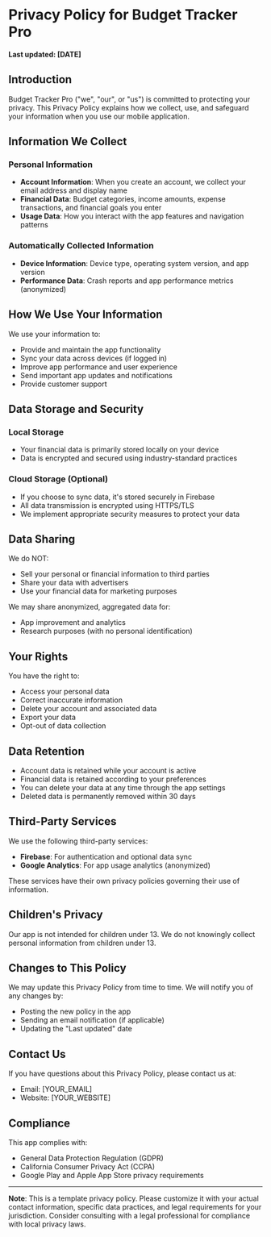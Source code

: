 # Privacy Policy for Budget Tracker Pro

**Last updated: [DATE]**

## Introduction

Budget Tracker Pro ("we", "our", or "us") is committed to protecting your privacy. This Privacy Policy explains how we collect, use, and safeguard your information when you use our mobile application.

## Information We Collect

### Personal Information
- **Account Information**: When you create an account, we collect your email address and display name
- **Financial Data**: Budget categories, income amounts, expense transactions, and financial goals you enter
- **Usage Data**: How you interact with the app features and navigation patterns

### Automatically Collected Information
- **Device Information**: Device type, operating system version, and app version
- **Performance Data**: Crash reports and app performance metrics (anonymized)

## How We Use Your Information

We use your information to:
- Provide and maintain the app functionality
- Sync your data across devices (if logged in)
- Improve app performance and user experience
- Send important app updates and notifications
- Provide customer support

## Data Storage and Security

### Local Storage
- Your financial data is primarily stored locally on your device
- Data is encrypted and secured using industry-standard practices

### Cloud Storage (Optional)
- If you choose to sync data, it's stored securely in Firebase
- All data transmission is encrypted using HTTPS/TLS
- We implement appropriate security measures to protect your data

## Data Sharing

We do NOT:
- Sell your personal or financial information to third parties
- Share your data with advertisers
- Use your financial data for marketing purposes

We may share anonymized, aggregated data for:
- App improvement and analytics
- Research purposes (with no personal identification)

## Your Rights

You have the right to:
- Access your personal data
- Correct inaccurate information
- Delete your account and associated data
- Export your data
- Opt-out of data collection

## Data Retention

- Account data is retained while your account is active
- Financial data is retained according to your preferences
- You can delete your data at any time through the app settings
- Deleted data is permanently removed within 30 days

## Third-Party Services

We use the following third-party services:
- **Firebase**: For authentication and optional data sync
- **Google Analytics**: For app usage analytics (anonymized)

These services have their own privacy policies governing their use of information.

## Children's Privacy

Our app is not intended for children under 13. We do not knowingly collect personal information from children under 13.

## Changes to This Policy

We may update this Privacy Policy from time to time. We will notify you of any changes by:
- Posting the new policy in the app
- Sending an email notification (if applicable)
- Updating the "Last updated" date

## Contact Us

If you have questions about this Privacy Policy, please contact us at:
- Email: [YOUR_EMAIL]
- Website: [YOUR_WEBSITE]

## Compliance

This app complies with:
- General Data Protection Regulation (GDPR)
- California Consumer Privacy Act (CCPA)
- Google Play and Apple App Store privacy requirements

---

**Note**: This is a template privacy policy. Please customize it with your actual contact information, specific data practices, and legal requirements for your jurisdiction. Consider consulting with a legal professional for compliance with local privacy laws.

